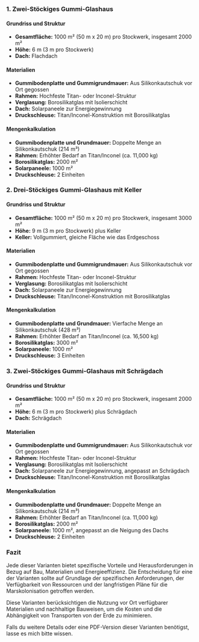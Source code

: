 ### 1. Zwei-Stöckiges Gummi-Glashaus

#### Grundriss und Struktur
- **Gesamtfläche:** 1000 m² (50 m x 20 m) pro Stockwerk, insgesamt 2000 m²
- **Höhe:** 6 m (3 m pro Stockwerk)
- **Dach:** Flachdach

#### Materialien
- **Gummibodenplatte und Gummigrundmauer:** Aus Silikonkautschuk vor Ort gegossen
- **Rahmen:** Hochfeste Titan- oder Inconel-Struktur
- **Verglasung:** Borosilikatglas mit Isolierschicht
- **Dach:** Solarpaneele zur Energiegewinnung
- **Druckschleuse:** Titan/Inconel-Konstruktion mit Borosilikatglas

#### Mengenkalkulation
- **Gummibodenplatte und Grundmauer:** Doppelte Menge an Silikonkautschuk (214 m³)
- **Rahmen:** Erhöhter Bedarf an Titan/Inconel (ca. 11,000 kg)
- **Borosilikatglas:** 2000 m²
- **Solarpaneele:** 1000 m²
- **Druckschleuse:** 2 Einheiten

### 2. Drei-Stöckiges Gummi-Glashaus mit Keller

#### Grundriss und Struktur
- **Gesamtfläche:** 1000 m² (50 m x 20 m) pro Stockwerk, insgesamt 3000 m²
- **Höhe:** 9 m (3 m pro Stockwerk) plus Keller
- **Keller:** Vollgummiert, gleiche Fläche wie das Erdgeschoss

#### Materialien
- **Gummibodenplatte und Gummigrundmauer:** Aus Silikonkautschuk vor Ort gegossen
- **Rahmen:** Hochfeste Titan- oder Inconel-Struktur
- **Verglasung:** Borosilikatglas mit Isolierschicht
- **Dach:** Solarpaneele zur Energiegewinnung
- **Druckschleuse:** Titan/Inconel-Konstruktion mit Borosilikatglas

#### Mengenkalkulation
- **Gummibodenplatte und Grundmauer:** Vierfache Menge an Silikonkautschuk (428 m³)
- **Rahmen:** Erhöhter Bedarf an Titan/Inconel (ca. 16,500 kg)
- **Borosilikatglas:** 3000 m²
- **Solarpaneele:** 1000 m²
- **Druckschleuse:** 3 Einheiten

### 3. Zwei-Stöckiges Gummi-Glashaus mit Schrägdach

#### Grundriss und Struktur
- **Gesamtfläche:** 1000 m² (50 m x 20 m) pro Stockwerk, insgesamt 2000 m²
- **Höhe:** 6 m (3 m pro Stockwerk) plus Schrägdach
- **Dach:** Schrägdach

#### Materialien
- **Gummibodenplatte und Gummigrundmauer:** Aus Silikonkautschuk vor Ort gegossen
- **Rahmen:** Hochfeste Titan- oder Inconel-Struktur
- **Verglasung:** Borosilikatglas mit Isolierschicht
- **Dach:** Solarpaneele zur Energiegewinnung, angepasst an Schrägdach
- **Druckschleuse:** Titan/Inconel-Konstruktion mit Borosilikatglas

#### Mengenkalkulation
- **Gummibodenplatte und Grundmauer:** Doppelte Menge an Silikonkautschuk (214 m³)
- **Rahmen:** Erhöhter Bedarf an Titan/Inconel (ca. 11,000 kg)
- **Borosilikatglas:** 2000 m²
- **Solarpaneele:** 1000 m², angepasst an die Neigung des Dachs
- **Druckschleuse:** 2 Einheiten

### Fazit

Jede dieser Varianten bietet spezifische Vorteile und Herausforderungen in Bezug auf Bau, Materialien und Energieeffizienz. Die Entscheidung für eine der Varianten sollte auf Grundlage der spezifischen Anforderungen, der Verfügbarkeit von Ressourcen und der langfristigen Pläne für die Marskolonisation getroffen werden.

Diese Varianten berücksichtigen die Nutzung vor Ort verfügbarer Materialien und nachhaltige Bauweisen, um die Kosten und die Abhängigkeit von Transporten von der Erde zu minimieren. 

Falls du weitere Details oder eine PDF-Version dieser Varianten benötigst, lasse es mich bitte wissen.